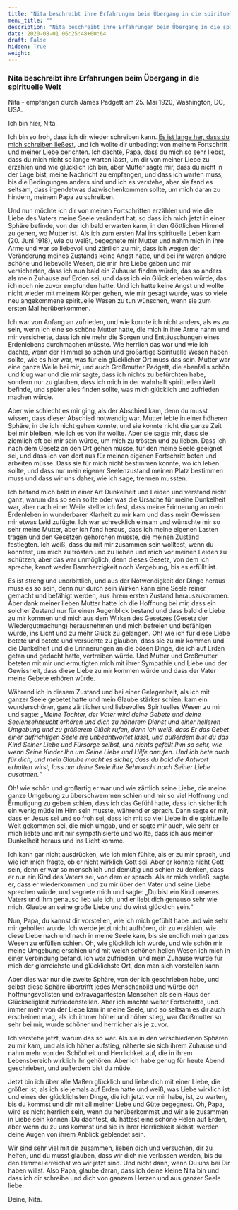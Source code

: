 ```yaml
---
title: "Nita beschreibt ihre Erfahrungen beim Übergang in die spirituelle Welt"
menu_title: ""
description: "Nita beschreibt ihre Erfahrungen beim Übergang in die spirituelle Welt"
date: 2020-08-01 06:25:48+00:64
draft: False
hidden: True
weight:
---
```

### Nita beschreibt ihre Erfahrungen beim Übergang in die spirituelle Welt

Nita - empfangen durch James Padgett am 25. Mai 1920, Washington, DC, USA.

Ich bin hier, Nita.

Ich bin so froh, dass ich dir wieder schreiben kann. [Es ist lange her, dass du mich schreiben ließest](/padgett-botschaften/padgett-botschaften-in-reihenfolge-des-datums/padgett-botschaften-1918/die-tochter-von-herrn-padgett-nitas-zweiter-brief-konnte-nicht-der-lange-brief-sein-den-sie-schreiben-wollte-jep-nita-padgett-29-dezember-1918/), und ich wollte dir unbedingt von meinem Fortschritt und meiner Liebe berichten. Ich dachte, Papa, dass du mich so sehr liebst, dass du mich nicht so lange warten lässt, um dir von meiner Liebe zu erzählen und wie glücklich ich bin, aber Mutter sagte mir, dass du nicht in der Lage bist, meine Nachricht zu empfangen, und dass ich warten muss, bis die Bedingungen anders sind und ich es verstehe, aber sie fand es seltsam, dass irgendetwas dazwischenkommen sollte, um mich daran zu hindern, meinem Papa zu schreiben.

Und nun möchte ich dir von meinen Fortschritten erzählen und wie die Liebe des Vaters meine Seele verändert hat, so dass ich mich jetzt in einer Sphäre befinde, von der ich bald erwarten kann, in den Göttlichen Himmel zu gehen, wo Mutter ist. Als ich zum ersten Mal ins spirituelle Leben kam (20. Juni 1918), wie du weißt, begegnete mir Mutter und nahm mich in ihre Arme und war so liebevoll und zärtlich zu mir, dass ich wegen der Veränderung meines Zustands keine Angst hatte, und bei ihr waren andere schöne und liebevolle Wesen, die mir ihre Liebe gaben und mir versicherten, dass ich nun bald ein Zuhause finden würde, das so anders als mein Zuhause auf Erden sei, und dass ich ein Glück erleben würde, das ich noch nie zuvor empfunden hatte. Und ich hatte keine Angst und wollte nicht wieder mit meinem Körper gehen, wie mir gesagt wurde, was so viele neu angekommene spirituelle Wesen zu tun wünschen, wenn sie zum ersten Mal herüberkommen.

Ich war von Anfang an zufrieden, und wie konnte ich nicht anders, als es zu sein, wenn ich eine so schöne Mutter hatte, die mich in ihre Arme nahm und mir versicherte, dass ich nie mehr die Sorgen und Enttäuschungen eines Erdenlebens durchmachen müsste. Wie herrlich das war und wie ich dachte, wenn der Himmel so schön und großartige Spirituelle Wesen haben sollte, wie es hier war, was für ein glücklicher Ort muss das sein. Mutter war eine ganze Weile bei mir, und auch Großmutter Padgett, die ebenfalls schön und klug war und die mir sagte, dass ich nichts zu befürchten habe, sondern nur zu glauben, dass ich mich in der wahrhaft spirituellen Welt befinde, und später alles finden sollte, was mich glücklich und zufrieden machen würde.

Aber wie schlecht es mir ging, als der Abschied kam, denn du musst wissen, dass dieser Abschied notwendig war. Mutter lebte in einer höheren Sphäre, in die ich nicht gehen konnte, und sie konnte nicht die ganze Zeit bei mir bleiben, wie ich es von ihr wollte. Aber sie sagte mir, dass sie ziemlich oft bei mir sein würde, um mich zu trösten und zu lieben. Dass ich nach dem Gesetz an den Ort gehen müsse, für den meine Seele geeignet sei, und dass ich von dort aus für meinen eigenen Fortschritt beten und arbeiten müsse. Dass sie für mich nicht bestimmen konnte, wo ich leben sollte, und dass nur mein eigener Seelenzustand meinen Platz bestimmen muss und dass wir uns daher, wie ich sage, trennen mussten.

Ich befand mich bald in einer Art Dunkelheit und Leiden und verstand nicht ganz, warum das so sein sollte oder was die Ursache für meine Dunkelheit war, aber nach einer Weile stellte ich fest, dass meine Erinnerung an mein Erdenleben in wunderbarer Klarheit zu mir kam und dass mein Gewissen mir etwas Leid zufügte. Ich war schrecklich einsam und wünschte mir so sehr meine Mutter, aber ich fand heraus, dass ich meine eigenen Lasten tragen und den Gesetzen gehorchen musste, die meinen Zustand festlegten. Ich weiß, dass du mit mir zusammen sein wolltest, wenn du könntest, um mich zu trösten und zu lieben und mich vor meinen Leiden zu schützen, aber das war unmöglich, denn dieses Gesetz, von dem ich spreche, kennt weder Barmherzigkeit noch Vergebung, bis es erfüllt ist.

Es ist streng und unerbittlich, und aus der Notwendigkeit der Dinge heraus muss es so sein, denn nur durch sein Wirken kann eine Seele reiner gemacht und befähigt werden, aus ihrem ersten Zustand herauszukommen. Aber dank meiner lieben Mutter hatte ich die Hoffnung bei mir, dass ein solcher Zustand nur für einen Augenblick bestand und dass bald die Liebe zu mir kommen und mich aus dem Wirken des Gesetzes (Gesetz der Wiedergutmachung) herausnehmen und mich befreien und befähigen würde, ins Licht und zu mehr Glück zu gelangen. Oh! wie ich für diese Liebe betete und betete und versuchte zu glauben, dass sie zu mir kommen und die Dunkelheit und die Erinnerungen an die bösen Dinge, die ich auf Erden getan und gedacht hatte, vertreiben würde. Und Mutter und Großmutter beteten mit mir und ermutigten mich mit ihrer Sympathie und Liebe und der Gewissheit, dass diese Liebe zu mir kommen würde und dass der Vater meine Gebete erhören würde.

Während ich in diesem Zustand und bei einer Gelegenheit, als ich mit ganzer Seele gebetet hatte und mein Glaube stärker schien, kam ein wunderschöner, ganz zärtlicher und liebevolles Spirituelles Wesen zu mir und sagte: *„Meine Tochter, der Vater wird deine Gebete und deine Seelensehnsucht erhören und dich zu höherem Dienst und einer helleren Umgebung und zu größerem Glück rufen, denn ich weiß, dass Er das Gebet einer aufrichtigen Seele nie unbeantwortet lässt, und außerdem bist du das Kind Seiner Liebe und Fürsorge selbst, und nichts gefällt Ihm so sehr, wie wenn Seine Kinder Ihn um Seine Liebe und Hilfe anrufen.  Und ich bete auch für dich, und mein Glaube macht es sicher, dass du bald die Antwort erhalten wirst, lass nur deine Seele ihre Sehnsucht nach Seiner Liebe ausatmen.“*

Oh! wie schön und großartig er war und wie zärtlich seine Liebe, die meine ganze Umgebung zu überschwemmen schien und mir so viel Hoffnung und Ermutigung zu geben schien, dass ich das Gefühl hatte, dass ich sicherlich ein wenig müde im Hirn sein musste, während er sprach. Dann sagte er mir, dass er Jesus sei und so froh sei, dass ich mit so viel Liebe in die spirituelle Welt gekommen sei, die mich umgab, und er sagte mir auch, wie sehr er mich liebte und mit mir sympathisierte und wollte, dass ich aus meiner Dunkelheit heraus und ins Licht komme.

Ich kann gar nicht ausdrücken, wie ich mich fühlte, als er zu mir sprach, und wie ich mich fragte, ob er nicht wirklich Gott sei. Aber er konnte nicht Gott sein, denn er war so menschlich und demütig und schien zu denken, dass er nur ein Kind des Vaters sei, von dem er sprach. Als er mich verließ, sagte er, dass er wiederkommen und zu mir über den Vater und seine Liebe sprechen würde, und segnete mich und sagte: „Du bist ein Kind unseres Vaters und ihm genauso lieb wie ich, und er liebt dich genauso sehr wie mich. Glaube an seine große Liebe und du wirst glücklich sein.“

Nun, Papa, du kannst dir vorstellen, wie ich mich gefühlt habe und wie sehr mir geholfen wurde. Ich werde jetzt nicht aufhören, dir zu erzählen, wie diese Liebe nach und nach in meine Seele kam, bis sie endlich mein ganzes Wesen zu erfüllen schien. Oh, wie glücklich ich wurde, und wie schön mir meine Umgebung erschien und mit welch schönen hellen Wesen ich mich in einer Verbindung befand. Ich war zufrieden, und mein Zuhause wurde für mich der glorreichste und glücklichste Ort, den man sich vorstellen kann.

Aber dies war nur die zweite Sphäre, von der ich geschrieben habe, und selbst diese Sphäre übertrifft jedes Menschenbild und würde den hoffnungsvollsten und extravagantesten Menschen als sein Haus der Glückseligkeit zufriedenstellen. Aber ich machte weiter Fortschritte, und immer mehr von der Liebe kam in meine Seele, und so seltsam es dir auch erscheinen mag, als ich immer höher und höher stieg, war Großmutter so sehr bei mir, wurde schöner und herrlicher als je zuvor.

Ich verstehe jetzt, warum das so war. Als sie in den verschiedenen Sphären zu mir kam, und als ich höher aufstieg, näherte sie sich ihrem Zuhause und nahm mehr von der Schönheit und Herrlichkeit auf, die in ihrem Lebensbereich wirklich ihr gehören. Aber ich habe genug für heute Abend geschrieben, und außerdem bist du müde.

Jetzt bin ich über alle Maßen glücklich und liebe dich mit einer Liebe, die größer ist, als ich sie jemals auf Erden hatte und weiß, was Liebe wirklich ist und eines der glücklichsten Dinge, die ich jetzt vor mir habe, ist, zu warten, bis du kommst und dir mit all meiner Liebe und Güte begegnest. Oh, Papa, wird es nicht herrlich sein, wenn du herüberkommst und wir alle zusammen in Liebe sein können. Du dachtest, du hättest eine schöne Helen auf Erden, aber wenn du zu uns kommst und sie in ihrer Herrlichkeit siehst, werden deine Augen von ihrem Anblick geblendet sein.

Wir sind sehr viel mit dir zusammen, lieben dich und versuchen, dir zu helfen, und du musst glauben, dass wir dich nie verlassen werden, bis du den Himmel erreichst wo wir jetzt sind. Und nicht dann, wenn Du uns bei Dir haben willst. Also Papa, glaube daran, dass ich deine kleine Nita bin und dass ich dir schreibe und dich von ganzem Herzen und aus ganzer Seele liebe.

Deine, Nita.
